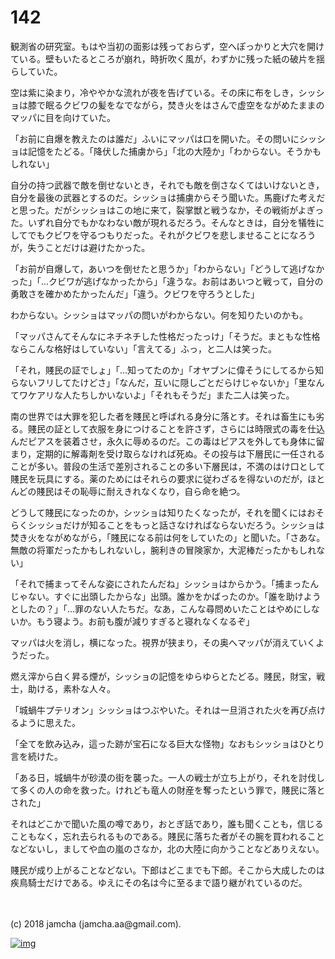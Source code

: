# 142

観測省の研究室。もはや当初の面影は残っておらず，空へぽっかりと大穴を開けている。壁もいたるところが崩れ，時折吹く風が，わずかに残った紙の破片を揺らしていた。  

空は紫に染まり，冷ややかな流れが夜を告げている。その床に布をしき，シッショは膝で眠るクビワの髪をなでながら，焚き火をはさんで虚空をながめたままのマッパに目を向けていた。  

「お前に自爆を教えたのは誰だ」ふいにマッパは口を開いた。その問いにシッショは記憶をたどる。「降伏した捕虜から」「北の大陸か」「わからない。そうかもしれない」  

自分の持つ武器で敵を倒せないとき，それでも敵を倒さなくてはいけないとき，自分を最後の武器とするのだ。シッショは捕虜からそう聞いた。馬鹿げた考えだと思った。だがシッショはこの地に来て，裂掌獣と戦うなか，その戦術がよぎった。いずれ自分でもかなわない敵が現れるだろう。そんなときは，自分を犠牲にしてでもクビワを守るつもりだった。それがクビワを悲しませることになろうが，失うことだけは避けたかった。  

「お前が自爆して，あいつを倒せたと思うか」「わからない」「どうして逃げなかった」「…クビワが逃げなかったから」「違うな。お前はあいつと戦って，自分の勇敢さを確かめたかったんだ」「違う。クビワを守ろうとした」  

わからない。シッショはマッパの問いがわからない。何を知りたいのかも。  

「マッパさんてそんなにネチネチした性格だったっけ」「そうだ。まともな性格ならこんな格好はしていない」「言えてる」ふっ，と二人は笑った。  

「それ，賤民の証でしょ」「…知ってたのか」「オヤブンに偉そうにしてるから知らないフリしてたけどさ」「なんだ，互いに隠しごとだらけじゃないか」「里なんてワケアリな人たちしかいないよ」「それもそうだ」また二人は笑った。  

南の世界では大罪を犯した者を賤民と呼ばれる身分に落とす。それは畜生にも劣る。賤民の証として衣服を身につけることを許さず，さらには時限式の毒を仕込んだピアスを装着させ，永久に辱めるのだ。この毒はピアスを外しても身体に留まり，定期的に解毒剤を受け取らなければ死ぬ。その投与は下層民に一任されることが多い。普段の生活で差別されることの多い下層民は，不満のはけ口として賤民を玩具にする。薬のためにはそれらの要求に従わざるを得ないのだが，ほとんどの賤民はその恥辱に耐えきれなくなり，自ら命を絶つ。  

どうして賤民になったのか，シッショは知りたくなったが，それを聞くにはおそらくシッショだけが知ることをもっと話さなければならないだろう。シッショは焚き火をながめながら，「賤民になる前は何をしていたの」と聞いた。「さあな。無敵の将軍だったかもしれないし，腕利きの冒険家か，大泥棒だったかもしれない」  

「それで捕まってそんな姿にされたんだね」シッショはからかう。「捕まったんじゃない。すぐに出頭したからな」出頭。誰かをかばったのか。「誰を助けようとしたの？」「…罪のない人たちだ。なあ，こんな尋問めいたことはやめにしないか。もう寝よう。お前も腹が減りすぎると寝れなくなるぞ」  

マッパは火を消し，横になった。視界が狭まり，その奥へマッパが消えていくようだった。  

燃え滓から白く昇る煙が，シッショの記憶をゆらゆらとたどる。賤民，財宝，戦士，助ける，素朴な人々。  

「城蝸牛プテリオン」シッショはつぶやいた。それは一旦消された火を再び点けるように思えた。  

「全てを飲み込み，這った跡が宝石になる巨大な怪物」なおもシッショはひとり言を続けた。  

「ある日，城蝸牛が砂漠の街を襲った。一人の戦士が立ち上がり，それを討伐して多くの人の命を救った。けれども竜人の財産を奪ったという罪で，賤民に落とされた」  

それはどこかで聞いた風の噂であり，おとぎ話であり，誰も聞くことも，信じることもなく，忘れ去られるものである。賤民に落ちた者がその腕を買われることなどないし，ましてや血の嵐のさなか，北の大陸に向かうことなどありえない。  

賤民が成り上がることなどない。下郎はどこまでも下郎。そこから大成したのは疾鳥騎士だけである。ゆえにその名は今に至るまで語り継がれているのだ。  

<br>  
<br>  
(c) 2018 jamcha (jamcha.aa@gmail.com).  

[![img](http://i.creativecommons.org/l/by-nc-sa/4.0/88x31.png)](http://creativecommons.org/licenses/by-nc-sa/4.0/deed)